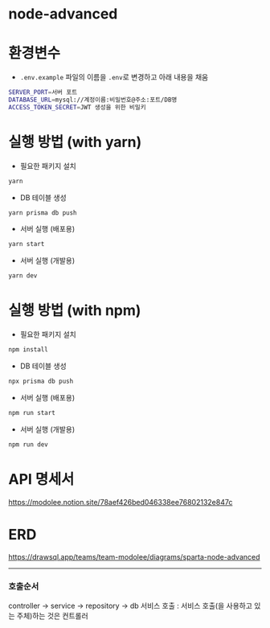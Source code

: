 # node-advanced

# 환경변수

- `.env.example` 파일의 이름을 `.env`로 변경하고 아래 내용을 채움

```sh
SERVER_PORT=서버 포트
DATABASE_URL=mysql://계정이름:비밀번호@주소:포트/DB명
ACCESS_TOKEN_SECRET=JWT 생성을 위한 비밀키
```

# 실행 방법 (with yarn)

- 필요한 패키지 설치

```sh
yarn
```

- DB 테이블 생성

```sh
yarn prisma db push
```

- 서버 실행 (배포용)

```sh
yarn start
```

- 서버 실행 (개발용)

```sh
yarn dev
```

# 실행 방법 (with npm)

- 필요한 패키지 설치

```sh
npm install
```

- DB 테이블 생성

```sh
npx prisma db push
```

- 서버 실행 (배포용)

```sh
npm run start
```

- 서버 실행 (개발용)

```sh
npm run dev
```

# API 명세서

https://modolee.notion.site/78aef426bed046338ee76802132e847c

# ERD

https://drawsql.app/teams/team-modolee/diagrams/sparta-node-advanced

---

### 호출순서

controller -> service -> repository -> db
서비스 호출 : 서비스 호출(을 사용하고 있는 주체)하는 것은 컨트롤러
